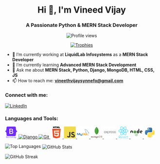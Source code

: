 <h1 align="center">Hi 👋, I'm Vineed Vijay</h1>
<h3 align="center">A Passionate Python & MERN Stack Developer</h3>

<p align="center">
  <img src="https://komarev.com/ghpvc/?username=vineethvijaych&label=Profile%20views&color=0e75b6&style=flat" alt="Profile views" />
</p>

<p align="center">
  <a href="https://github.com/ryo-ma/github-profile-trophy">
    <img src="https://github-profile-trophy.vercel.app/?username=vineethvijaych&theme=algolia&no-frame=true&row=1&column=7" alt="Trophies" />
  </a>
</p>

- 🔭 I’m currently working at **LiquidLab Infosystems** as a **MERN Stack Developer**
- 🌱 I’m currently learning **Advanced MERN Stack Development**
- 💬 Ask me about **MERN Stack, Python, Django, MongoDB, HTML, CSS, JS**
- 📫 How to reach me: **vineethvijaysynnefo@gmail.com**

<h3 align="left">Connect with me:</h3>
<p align="left">
  <a href="https://www.linkedin.com/in/vineeth-vijay" target="_blank">
    <img src="https://img.shields.io/badge/-LinkedIn-%230077B5?style=for-the-badge&logo=linkedin&logoColor=white" alt="LinkedIn" />
  </a>
</p>

<h3 align="left">Languages and Tools:</h3>
<p align="left">
  <a href="https://getbootstrap.com" target="_blank">
    <img src="https://raw.githubusercontent.com/devicons/devicon/master/icons/bootstrap/bootstrap-plain-wordmark.svg" alt="Bootstrap" width="40" height="40" />
  </a>
  <a href="https://www.djangoproject.com/" target="_blank">
    <img src="https://cdn.worldvectorlogo.com/logos/django.svg" alt="Django" width="40" height="40" />
  </a>
  <a href="https://git-scm.com/" target="_blank">
    <img src="https://www.vectorlogo.zone/logos/git-scm/git-scm-icon.svg" alt="Git" width="40" height="40" />
  </a>
  <a href="https://www.w3.org/html/" target="_blank">
    <img src="https://raw.githubusercontent.com/devicons/devicon/master/icons/html5/html5-original-wordmark.svg" alt="HTML5" width="40" height="40" />
  </a>
  <a href="https://developer.mozilla.org/en-US/docs/Web/JavaScript" target="_blank">
    <img src="https://raw.githubusercontent.com/devicons/devicon/master/icons/javascript/javascript-original.svg" alt="JavaScript" width="40" height="40" />
  </a>
  <a href="https://www.mysql.com/" target="_blank">
    <img src="https://raw.githubusercontent.com/devicons/devicon/master/icons/mysql/mysql-original-wordmark.svg" alt="MySQL" width="40" height="40" />
  </a>
  <a href="https://www.mongodb.com/" target="_blank">
    <img src="https://raw.githubusercontent.com/devicons/devicon/master/icons/mongodb/mongodb-original-wordmark.svg" alt="MongoDB" width="40" height="40" />
  </a>
  <a href="https://expressjs.com/" target="_blank">
    <img src="https://raw.githubusercontent.com/devicons/devicon/master/icons/express/express-original-wordmark.svg" alt="Express" width="40" height="40" />
  </a>
  <a href="https://reactjs.org/" target="_blank">
    <img src="https://raw.githubusercontent.com/devicons/devicon/master/icons/react/react-original-wordmark.svg" alt="React" width="40" height="40" />
  </a>
  <a href="https://nodejs.org/" target="_blank">
    <img src="https://raw.githubusercontent.com/devicons/devicon/master/icons/nodejs/nodejs-original-wordmark.svg" alt="Node.js" width="40" height="40" />
  </a>
  <a href="https://www.python.org" target="_blank">
    <img src="https://raw.githubusercontent.com/devicons/devicon/master/icons/python/python-original.svg" alt="Python" width="40" height="40" />
  </a>
  
</p>

<p><img align="left" src="https://github-readme-stats.vercel.app/api/top-langs?username=vineethvijaych&show_icons=true&locale=en&layout=compact&theme=algolia" alt="Top Languages" /></p>

<p>&nbsp;<img align="center" src="https://github-readme-stats.vercel.app/api?username=vineethvijaych&show_icons=true&locale=en&theme=algolia" alt="GitHub Stats" /></p>

<p><img align="center" src="https://github-readme-streak-stats.herokuapp.com/?user=vineethvijaych&theme=algolia" alt="GitHub Streak" /></p>
